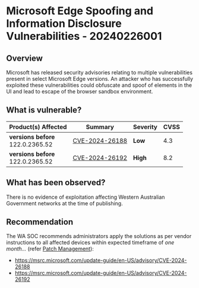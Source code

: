 # Microsoft Edge Spoofing and Information Disclosure Vulnerabilities - 20240226001

## Overview

Microsoft has released security advisories relating to multiple vulnerabilities present in select Microsoft Edge versions. 
An attacker who has successfully exploited these vulnerabilities could obfuscate and spoof of elements in the UI and lead to escape of the browser sandbox environment.

## What is vulnerable?

| Product(s) Affected                    | Summary                                                           | Severity | CVSS |
| -------------------------------------- | ----------------------------------------------------------------- | -------- | ---- |
| **versions before** <br> 122.0.2365.52 | [CVE-2024-26188](https://nvd.nist.gov/vuln/detail/CVE-2024-26188) | **Low**  | 4.3  |
| **versions before** <br> 122.0.2365.52 | [CVE-2024-26192](https://nvd.nist.gov/vuln/detail/CVE-2024-26192) | **High** | 8.2  |

## What has been observed?

There is no evidence of exploitation affecting Western Australian Government networks at the time of publishing.

## Recommendation

The WA SOC recommends administrators apply the solutions as per vendor instructions to all affected devices within expected timeframe of *one month...* (refer [Patch Management](../guidelines/patch-management.md)):

- https://msrc.microsoft.com/update-guide/en-US/advisory/CVE-2024-26188
- https://msrc.microsoft.com/update-guide/en-US/advisory/CVE-2024-26192
